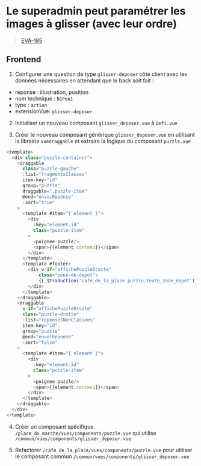 <!-- 📄 Standard : https://www.notion.so/captive/Le-cadrage-technique-dbb611e45f114737a6b14745caa584e9?pvs=4 -->
# Le superadmin peut paramétrer les images à glisser (avec leur ordre)

> [EVA-185](https://captive-team.atlassian.net/browse/EVA-185)

## Frontend

1. Configurer une question de type `glisser-deposer` côté client avec les données nécessaires en attendant que le back soit fait :
- reponse : illustration, position
- nom technique : `N1Pon1`
- type : `action`
- extensionVue: `glisser-deposer`

2. Initialiser un nouveau composant `glisser_deposer.vue` à `Defi.vue`

3. Créer le nouveau composant générique `glisser_deposer.vue` en utilisant la librairie `vuedraggable` et extraire la logique du composant `puzzle.vue`
```javascript
<template>
  <div class="puzzle-container">
    <draggable
      class="puzzle-gauche"
      :list="fragmentsClasses"
      item-key="id"
      group="puzzle"
      draggable=".puzzle-item"
      @end="envoiReponse"
      :sort="true"
    >
      <template #item="{ element }">
        <div
          :key="element.id"
          class="puzzle-item"
        >
          <poignee-puzzle/>
          <span>{{element.contenu}}</span>
        </div>
      </template>
      <template #footer>
        <div v-if="affichePuzzleDroite"
            class="zone-de-depot">
            {{ $traduction('cafe_de_la_place.puzzle.texte_zone_depot') }}
        </div>
      </template>
    </draggable>
    <draggable
      v-if="affichePuzzleDroite"
      class="puzzle-droite"
      :list="reponsesNonClassees"
      item-key="id"
      group="puzzle"
      @end="envoiReponse"
      :sort="false"
    >
      <template #item="{ element }">
        <div
          :key="element.id"
          class="puzzle-item"
        >
          <poignee-puzzle/>
          <span>{{element.contenu}}</span>
        </div>
      </template>
    </draggable>
  </div>
</template>
```

4. Créer un composant spécifique `/place_du_marche/vues/components/puzzle.vue` qui utilise `/commun/vues/components/glisser_deposer.vue`

5. Refactorer `/cafe_de_la_place/vues/components/puzzle.vue` pour utiliser le composant commun `/commun/vues/components/glisser_deposer.vue`
